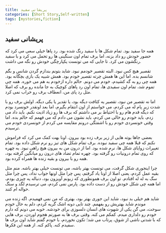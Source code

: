 ```yaml
---
title: پریشانی سفید
categories: [Short Story,Self-written]
tags: [mystories,fiction]
---
```


<style type="text/css"> 
@font-face { font-family: 'Roya'; src: url('../../roya.ttf'); } 
.px-1 {
    font-family: Roya; direction: rtl;
}
</style> 


## پریشانی سفید

همه جا سفید بود. تمام شکل ها با سفید رنگ شده بود. رد پاها خیلی سعی می کرد که حضور خودش رو داد بزنه، اما برف تمام اون سنگینی ها رو تحمل می کرد و با سفید رنگشون می کرد. تا جایی که می تونست یکپارچگی خودش رو نگه می داشت.

تقصیر هیچ کس نبود. البته تقصیر خودمم نبود. شاید بتونم بندازم گردن شانس و بگم شانسم بده. اما این ها همش چرته تقصیر خودم بود. همش شبیه یک بازی بچگانه بود. همه چی رو به گه کشیدم، خودم می دونم. حالم داره ازخودم به هم می خوره. همه چی تموم شد، تمام اون سفیدی ها، تمام اون رد پاهای کوچیک به جا مانده رو برف که اصلا مثل رد پای من، انعطاف برف رو خراب نمی کرد.

اما نه تقصیر من نبود، تقصیر یه کثافت دیگه بود، یا تقدیر یا یکی دیگه. اولش برف رو با شدت زیر پام له می کردم، می خواستم از اون انتقام بگیرم، اما بعد اونقدر خونسرد بودم که دیگه قدم هام رو با احتیاط بر می داشتم که برف ها رو زیاد اذیت نکنم. باید داد می زدم، باید خودم رو خالی می کردم، باید نشون می دادم که می فهمم که حالم بده. اما وقتی خونسردی خودم رو با اشفتگی درونم مقایسه می کردم از خونسردی خودم می ترسیدم.

بعضی جاها بوته هایی از زیر برف زده بود بیرون. اونا بهت کمک می کرد که فراموش نکنم که قبلا همه چی سفید نبوده. برف تمام شکل های تیز رو نرم شکل داده بود. تمام تغییرات زوایای شکل ها، نرم شده بود. اما از درون من به بیرون هیچ راهی نبود. یه چهره که روی تمام درونیات رو گرفته بود. چهره تمام تضاد های درون رو میانگین گرفته بود، همه رو با بیرون و بقیه زنده ها همراه کرده بود.

چرا اینجوری شکل گرفت، می تونست بهتر باشه، می تونست خیلی بهتر باشه. منم مثل بقیه عمل کردم، یعنی اصلا از اونا یاد گرفتم، پس چرا مثل اونها جواب نداد، پس چرا مثل سگ به له له افتادم. تو اون برف همونطوری که زبونم آویزون بود، دنباله یه چیزی بودم، اما همه چی شکل خودش رو از دست داده بود. پارس نمی کردم، می ترسیدم لگد و سنگ حواله ام کنند.

شاید هم خیلی بد نبود، شاید این جوری بهتر بود، بهتری که من نمی فهمیدم. اگه زنده می موندم شاید بهتریش رو بفهمم. چند تایی دونه اشک گریه کردم، دلم به حال خودم سوخت، می گن یکی از شهوت های انسان دلسوزی برای خودشه.
خوبه می دونم که دارم خودم رو دلداری میدم. کمکم می کنه. وقتی برف ها به صورتم هجوم اوردن، برف هایی که با شدتی ناشی از شوق، پرتاب می شد؛ تکون نخوردم، با خودم گفتم شاید اون برف ها سفیدم کنه. پاکم کنه. از همه این فکرها.

